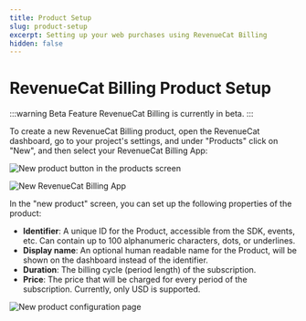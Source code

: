 ```yaml
---
title: Product Setup
slug: product-setup
excerpt: Setting up your web purchases using RevenueCat Billing
hidden: false
---
```


# RevenueCat Billing Product Setup

:::warning Beta Feature
RevenueCat Billing is currently in beta.
:::

To create a new RevenueCat Billing product, open the RevenueCat dashboard, go to your project's settings, and under "Products" click on "New", and then select your RevenueCat Billing App:

![New product button in the products screen](/images/rc-billing/new-product.png)

![New RevenueCat Billing App](/images/rc-billing/new-rc-billing-app.png)

In the "new product" screen, you can set up the following properties of the product:

- **Identifier**: A unique ID for the Product, accessible from the SDK, events, etc. Can contain up to 100 alphanumeric characters, dots, or underlines.
- **Display name**: An optional human readable name for the Product, will be shown on the dashboard instead of the identifier.
- **Duration**: The billing cycle (period length) of the subscription.
- **Price**: The price that will be charged for every period of the subscription. Currently, only USD is supported.

![New product configuration page](/images/rc-billing/new-product-configuration.png)
